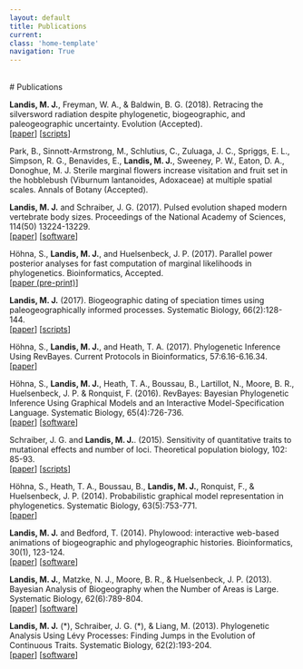 ```yaml
---
layout: default
title: Publications
current:
class: 'home-template'
navigation: True
---
```


<br>
# Publications

**Landis, M. J.**, Freyman, W. A., & Baldwin, B. G. (2018). Retracing the silversword radiation despite phylogenetic, biogeographic, and paleogeographic uncertainty. Evolution (Accepted).<br>
[[paper](/assets/research/pdf/Landis_et_al_2018_bioRxiv_silversword_radiation)]  [[scripts](http://github.com/mlandis/biogeo_silversword)]

Park, B., Sinnott-Armstrong, M., Schlutius, C., Zuluaga, J. C., Spriggs, E. L., Simpson, R. G., Benavides, E., **Landis, M. J.**, Sweeney, P. W., Eaton, D. A., Donoghue, M. J. Sterile marginal flowers increase visitation and fruit set in the hobblebush (Viburnum lantanoides, Adoxaceae) at multiple spatial scales. Annals of Botany (Accepted).

**Landis, M. J.** and Schraiber, J. G. (2017). Pulsed evolution shaped modern vertebrate body sizes. Proceedings of the National Academy of Sciences, 114(50) 13224-13229.<br>
[[paper](/assets/research/pdf/Landis_Schraiber_2017_PNAS_pulse_vertebrate.pdf)]  [[software](http://github.com/Schraiber/pulsR)]

Höhna, S., **Landis, M. J.**, and Huelsenbeck, J. P. (2017).  Parallel power posterior analyses for fast computation of marginal likelihoods in phylogenetics. Bioinformatics, Accepted.
<br>[[paper (pre-print)](/assets/research/pdf/Hoehna_et_al_2017_bioRxiv_parallel_marg_like.pdf)]

**Landis, M. J.** (2017). Biogeographic dating of speciation times using paleogeographically informed processes. Systematic Biology, 66(2):128-144.<br>
[[paper](/assets/research/pdf/Landis_2016_SystBiol_biogeographic_dating.pdf)]  [[scripts](http://github.com/mlandis/biogeographic_dating)]

Höhna, S., **Landis, M. J.**, and Heath, T. A. (2017). Phylogenetic Inference Using RevBayes. Current Protocols in Bioinformatics, 57:6.16-6.16.34.
<br>[[paper](/assets/research/pdf/Hoehna_et_al_2017_CurrProcBioinfo_revbayes.pdf)]

Höhna, S., **Landis, M. J.**, Heath, T. A., Boussau, B., Lartillot, N., Moore, B. R., Huelsenbeck, J. P. & Ronquist, F. (2016). RevBayes: Bayesian Phylogenetic Inference Using Graphical Models and an Interactive Model-Specification Language. Systematic Biology, 65(4):726-736.
<br>[[paper](/assets/research/pdf/Hoehna_et_al_2016_SystBiol_revbayes.pdf)]  [[software](http://github.com/revbayes/revbayes)]

Schraiber, J. G. and **Landis, M. J.**. (2015). Sensitivity of quantitative traits to mutational effects and number of loci. Theoretical population biology, 102: 85-93.<br>
[[paper](/assets/research/pdf/Schraiber_Landis_2014_TPB_quant_coalescent.pdf)]  [[scripts](http://github.com/Schraiber/quant_trait_coalescent)]

Höhna, S., Heath, T. A., Boussau, B., **Landis, M. J.**, Ronquist, F., & Huelsenbeck, J. P. (2014). Probabilistic graphical model representation in phylogenetics. Systematic Biology, 63(5):753-771.
<br>[[paper](/assets/research/pdf/Hoehna_et_al_2014_SystBiol_graphical_models.pdf)]

**Landis, M. J.** and Bedford, T. (2014). Phylowood: interactive web-based animations of biogeographic and phylogeographic histories. Bioinformatics, 30(1), 123-124.<br>
[[paper](/assets/research/pdf/Landis_Bedford_2014_Bioinfo_phylowood.pdf)]  [[software](http://mlandis.github.io/phylowood)]

**Landis, M. J.**, Matzke, N. J., Moore, B. R., & Huelsenbeck, J. P. (2013). Bayesian Analysis of Biogeography when the Number of Areas is Large. Systematic Biology, 62(6):789-804.<br>
[[paper](/assets/research/pdf/Landis_et_al_2013_SystBiol_biogeography_many_areas.pdf)]  [[software](http://software.google.com/p/archive/bayarea)]

**Landis, M. J.** (\*), Schraiber, J. G. (\*), & Liang, M. (2013). Phylogenetic Analysis Using Lévy Processes: Finding Jumps in the Evolution of Continuous Traits. Systematic Biology, 62(2):193-204.<br>
[[paper](/assets/research/pdf/Landis_et_al_2012_SystBiol_phylo_levy.pdf)]  [[software](http://github.com/mlandis/creepy-jerk)]

